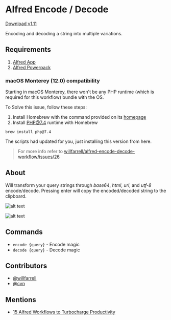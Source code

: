# Alfred Encode / Decode

[Download v1.11](https://raw.github.com/hoyangtsai/alfred-encode-decode-workflow/master/encode-decode.alfredworkflow)

Encoding and decoding a string into multiple variations.

## Requirements

1. [Alfred App](http://www.alfredapp.com/#download)
2. [Alfred Powerpack](https://buy.alfredapp.com/)

### macOS Monterey (12.0) compatibility

Starting in macOS Monterey, there won't be any PHP runtime (which is required for this workflow) bundle with the OS.

To Solve this issue, follow these steps:

1. Install Homebrew with the command provided on its [homepage](https://brew.sh/)
2. Install PHP@7.4 runtime with Homebrew

```shell
brew install php@7.4
```

The scripts had updated for you, just installing this version from here.

> For more info refer to [willfarrell/alfred-encode-decode-workflow/issues/26](https://github.com/willfarrell/alfred-encode-decode-workflow/issues/26)

## About

Will transform your query strings through *base64*, *html*, *url*, and *utf-8* encode/decode. Pressing enter will copy the encoded/decoded string to the clipboard.

![alt text][encode]

![alt text][decode]

## Commands

- `encode {query}` - Encode magic
- `decode {query}` - Decode magic

## Contributors

- [@willfarrell](https://github.com/willfarrell)
- [@cvn](https://github.com/cvn)

## Mentions

- [15 Alfred Workflows to Turbocharge Productivity](http://www.bachyaproductions.com/15-alfred-workflows-turbocharge-productivity/)

[encode]: ./screenshots/encode.png "Encode"
[decode]: ./screenshots/decode.png "Decode"
